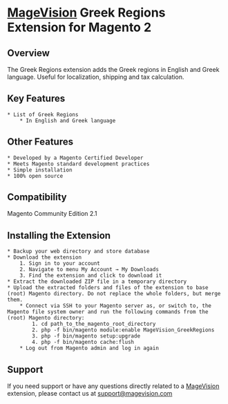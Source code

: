 # [MageVision](https://www.magevision.com/) Greek Regions Extension for Magento 2

## Overview
The Greek Regions extension adds the Greek regions in English and Greek language. Useful for localization, shipping and tax calculation.

## Key Features
	* List of Greek Regions
        * In English and Greek language
	
## Other Features
	* Developed by a Magento Certified Developer
	* Meets Magento standard development practices
	* Simple installation
	* 100% open source

## Compatibility
Magento Community Edition 2.1

## Installing the Extension
	* Backup your web directory and store database
	* Download the extension
		1. Sign in to your account
		2. Navigate to menu My Account → My Downloads
		3. Find the extension and click to download it
	* Extract the downloaded ZIP file in a temporary directory
	* Upload the extracted folders and files of the extension to base (root) Magento directory. Do not replace the whole folders, but merge them.
        * Connect via SSH to your Magento server as, or switch to, the Magento file system owner and run the following commands from the (root) Magento directory:
            1. cd path_to_the_magento_root_directory 
            2. php -f bin/magento module:enable MageVision_GreekRegions
            3. php -f bin/magento setup:upgrade
            4. php -f bin/magento cache:flush
        * Log out from Magento admin and log in again
		
## Support
If you need support or have any questions directly related to a [MageVision](https://www.magevision.com/) extension, please contact us at [support@magevision.com](mailto:support@magevision.com)

